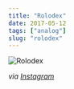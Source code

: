 ```yaml
---
title: "Rolodex"
date: 2017-05-12 
tags: ["analog"]
slug: "rolodex"
---
```


![Rolodex][1]

_via [Instagram][2]_

 [1]: /img/2017/rolodex.jpg
 [2]: https://www.instagram.com/p/BT_qVPBAbAD/
